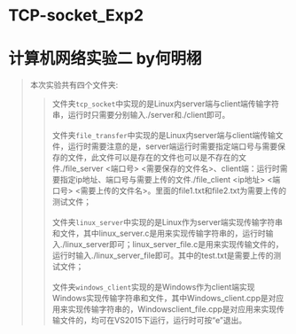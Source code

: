 # TCP-socket_Exp2
# 计算机网络实验二  by何明栩
>本次实验共有四个文件夹:<br>
>>文件夹`tcp_socket`中实现的是Linux内server端与client端传输字符串，运行时只需要分别输入./server和./client即可。<br><br>
>>文件夹`file_transfer`中实现的是Linux内server端与client端传输文件，运行时需要注意的是，server端运行时需要指定端口号与需要保存的文件，此文件可以是存在的文件也可以是不存在的文件./file_server <端口号> <需要保存的文件名>、client端：运行时需要指定ip地址、端口号与需要上传的文件./file_client <ip地址> <端口号> <需要上传的文件名>。里面的file1.txt和file2.txt为需要上传的测试文件；<br><br>
>>文件夹`linux_server`中实现的是Linux作为server端实现传输字符串和文件，其中linux_server.c是用来实现传输字符串的，运行时输入./linux_server即可；linux_server_file.c是用来实现传输文件的，运行时输入./linux_server_file即可。其中的test.txt是需要上传的测试文件；<br><br>
>>文件夹`windows_client`实现的是Windows作为client端实现Windows实现传输字符串和文件，其中Windows_client.cpp是对应用来实现传输字符串的，Windowsclient_file.cpp是对应用来实现传输文件的，均可在VS2015下运行，运行时可按“e”退出。
